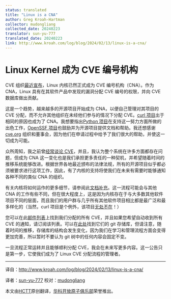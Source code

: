 ```yaml
---
status: translated
title: "Linux is a CNA"
author: Greg Kroah-Hartman
collector: mudongliang
collected_date: 20240223
translator: sun-yu-777
translated_date: 20240223
link: http://www.kroah.com/log/blog/2024/02/13/linux-is-a-cna/
---
```


# Linux Kernel 成为 CVE 编号机构

CVE 组织[最近宣布](https://www.cve.org/Media/News/item/news/2024/02/13/kernel-org-Added-as-CNA)，Linux 内核已然正式成为 CVE 编号机构（CNA）。作为 CNA，Linux 具有在其软件产品中发现的漏洞分配 CVE 编号的权限，并向 CVE 数据库做出贡献。

这是一个趋势，越来越多的开源项目开始成为 CNA，以便自己管理对其项目的 CVE 分配，而不允许其他组织在未经他们参与的情况下分配 CVE。[curl 项目](https://daniel.haxx.se/blog/2024/01/16/curl-is-a-cna/)出于相同的原因也成为了 CNA。我想要指出[Python 项目](https://www.cve.org/Media/News/item/news/2023/08/29/Python-Software-Foundation-Added-as-CNA)在支持这一努力方面所做的出色工作，[OpenSSF 项目](https://openssf.org/)也鼓励并为开源项目提供文档和帮助。我还想感谢 [cve.org](https://www.cve.org/) 组织和董事会，因为他们在申请过程中给予了我们很大的帮助，并使这一切成为可能。

众所周知，我之前曾[经常谈论 CVE](https://kernel-recipes.org/en/2019/talks/cves-are-dead-long-live-the-cve/)，并且，我认为整个系统在许多方面都存在问题，但成为 CNA 这一变化也是我们承担更多责任的一种契机，并希望随着时间的推移系统能够改进。根据世界各地最近颁布的法律法规，所有的开源项目似乎都必须被要求进行这项工作，因此，有了内核的支持将使我们在未来有需要时能够通知各种不同的类似 CNA 的组织。

有关内核将如何运作的更多细节，请参阅此[文档补充](https://lore.kernel.org/lkml/2024021314-unwelcome-shrill-690e@gregkh/)。这一流程可能会与其他CNA 的工作有些不同，但在很大程度上，这是因为内核存在于与大多数其他软件项目不同的层面，而且我们的用户群与几乎所有其他软件项目相比都是最广泛和最多样化的（当然，curl 项目是个例外，该项目[无处不在](https://daniel.haxx.se/blog/2023/11/14/curl-on-100-operating-systems/)！）

您可以在此[邮件列表](https://lore.kernel.org/linux-cve-announce/)上找到我们分配的所有 CVE，并且如果您希望自动收到所有 CVE 的通知，请订阅该列表。可以在[此处](https://git.kernel.org/pub/scm/linux/security/vulns.git/)找到它们的 git 存储库，但请注意，随着时间的推移，存储库的结构会发生变化，因为我们在学习和管理流程方面会变得更加完善，所以暂时不要认为 git 树中的任何内容会固定不变。

一旦流程正常运转并且能够顺利分配 CVE，我会在未来写更多内容。这一公告只是第一步，它使我们成为了 Linux CVE 分配流程的管理者。

___

译自：<http://www.kroah.com/log/blog/2024/02/13/linux-is-a-cna/>

译者：[sun-yu-777](https://gitee.com/sun-yu-777) 校对：[mudongliang](https://gitee.com/mudongliang)

本文由[HCTT](https://gitee.com/hust-open-atom-club/translate-project)原创翻译，[华科开放原子俱乐部](https://gitee.com/hust-open-atom-club)荣誉推出。
